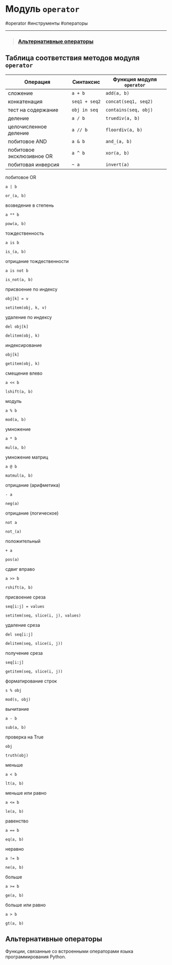 # Модуль `operator`
#operator #инструменты #операторы 
***

>### [Альтернативные операторы](#Альтернативные%20операторы)


## Таблица соответствия методов модуля `operator`

|Операция|Синтаксис|Функция модуля `operator`|
|--------|---------|-------|
|сложение|`a + b`|`add(a, b)`|
|конкатенация|`seq1 + seq2`|`concat(seq1, seq2)`|
|тест на содержание|`obj in seq`|`contains(seq, obj)`|
|деление|`a / b`|`truediv(a, b)`|
|целочисленное деление|`a // b`|`floordiv(a, b)`|
|побитовое AND|`a & b`|`and_(a, b)`|
|побитовое эксклюзивное OR|`a ^ b`|`xor(a, b)`|
|побитовая инверсия|`~ a`|`invert(a)`

побитовое OR

`a | b`

`or_(a, b)`

возведение в степень

`a ** b`

`pow(a, b)`

тождественность

`a is b`

`is_(a, b)`

отрицание тождественности

`a is not b`

`is_not(a, b)`

присвоение по индексу

`obj[k] = v`

`setitem(obj, k, v)`

удаление по индексу

`del obj[k]`

`delitem(obj, k)`

индексирование

`obj[k]`

`getitem(obj, k)`

смещение влево

`a << b`

`lshift(a, b)`

модуль

`a % b`

`mod(a, b)`

умножение

`a * b`

`mul(a, b)`

умножение матриц

`a @ b`

`matmul(a, b)`

отрицание (арифметика)

`- a`

`neg(a)`

отрицание (логическое)

`not a`

`not_(a)`

положительный

`+ a`

`pos(a)`

сдвиг вправо

`a >> b`

`rshift(a, b)`

присвоение среза

`seq[i:j] = values`

`setitem(seq, slice(i, j), values)`

удаление среза

`del seq[i:j]`

`delitem(seq, slice(i, j))`

получение среза

`seq[i:j]`

`getitem(seq, slice(i, j))`

форматирование строк

`s % obj`

`mod(s, obj)`

вычитание

`a - b`

`sub(a, b)`

проверка на True

`obj`

`truth(obj)`

меньше

`a < b`

`lt(a, b)`

меньше или равно

`a <= b`

`le(a, b)`

равенство

`a == b`

`eq(a, b)`

неравно

`a != b`

`ne(a, b)`

больше

`a >= b`

`ge(a, b)`

больше или равно

`a > b`

`gt(a, b)`

## Альтернативные операторы

Функции, связанные со встроенными операторами языка программирования Python.
